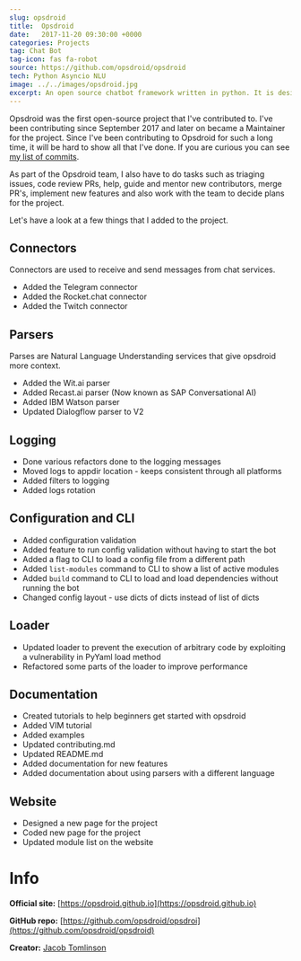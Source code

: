 ```yaml
---
slug: opsdroid
title:  Opsdroid
date:   2017-11-20 09:30:00 +0000
categories: Projects
tag: Chat Bot
tag-icon: fas fa-robot
source: https://github.com/opsdroid/opsdroid
tech: Python Asyncio NLU
image: ../../images/opsdroid.jpg
excerpt: An open source chatbot framework written in python. It is designed to be extendable, scalable and simple.
---
```

Opsdroid was the first open-source project that I've contributed to. I've been contributing since September 2017 and later on became a Maintainer for the project. Since I've been contributing to Opsdroid for such a long time, it will be hard to show all that I've done. If you are curious you can see [my list of commits](https://github.com/opsdroid/opsdroid/commits?author=FabioRosado).

As part of the Opsdroid team, I also have to do tasks such as triaging issues, code review PRs, help, guide and mentor new contributors, merge PR's, implement new features and also work with the team to decide plans for the project.

Let's have a look at a few things that I added to the project.

## Connectors

Connectors are used to receive and send messages from chat services.

- Added the Telegram connector
- Added the Rocket.chat connector
- Added the Twitch connector

## Parsers

Parses are Natural Language Understanding services that give opsdroid more context.

- Added the Wit.ai parser
- Added Recast.ai parser (Now known as SAP Conversational AI)
- Added IBM Watson parser
- Updated Dialogflow parser to V2

## Logging

- Done various refactors done to the logging messages
- Moved logs to appdir location - keeps consistent through all platforms
- Added filters to logging
- Added logs rotation

## Configuration and CLI

- Added configuration validation
- Added feature to run config validation without having to start the bot
- Added a flag to CLI to load a config file from a different path
- Added `list-modules` command to CLI to show a list of active modules
- Added `build` command to CLI to load and load dependencies without running the bot
- Changed config layout - use dicts of dicts instead of list of dicts

## Loader

- Updated loader to prevent the execution of arbitrary code by exploiting a vulnerability in PyYaml load method
- Refactored some parts of the loader to improve performance

## Documentation

- Created tutorials to help beginners get started with opsdroid
- Added VIM tutorial
- Added examples
- Updated contributing.md
- Updated README.md
- Added documentation for new features
- Added documentation about using parsers with a different language

## Website

- Designed a new page for the project
- Coded new page for the project
- Updated module list on the website


# Info

**Official site:** [https://opsdroid.github.io](https://opsdroid.github.io)

**GitHub repo:** [https://github.com/opsdroid/opsdroi](https://github.com/opsdroid/opsdroid)

**Creator:** [Jacob Tomlinson](https://www.jacobtomlinson.co.uk)